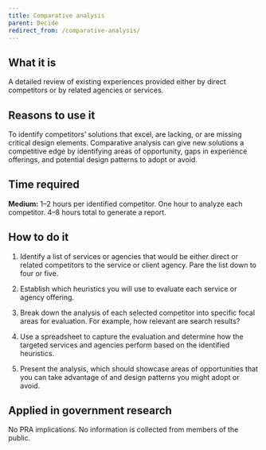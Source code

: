 ```yaml
---
title: Comparative analysis
parent: Decide
redirect_from: /comparative-analysis/
---
```


## What it is

A detailed review of existing experiences provided either by direct competitors or by related agencies or services.

## Reasons to use it

To identify competitors’ solutions that excel, are lacking, or are missing critical design elements. Comparative analysis can give new solutions a competitive edge by identifying areas of opportunity, gaps in experience offerings, and potential design patterns to adopt or avoid.

## Time required

**Medium:** 1–2 hours per identified competitor. One hour to analyze each competitor. 4–8 hours total to generate a report.

## How to do it

1. Identify a list of services or agencies that would be either direct or related competitors to the service or client agency. Pare the list down to four or five.

2. Establish which heuristics you will use to evaluate each service or agency offering.

3. Break down the analysis of each selected competitor into specific focal areas for evaluation. For example, how relevant are search results?

4. Use a spreadsheet to capture the evaluation and determine how the targeted services and agencies perform based on the identified heuristics.

5. Present the analysis, which should showcase areas of opportunities that you can take advantage of and design patterns you might adopt or avoid.

## Applied in government research

No PRA implications. No information is collected from members of the public.
